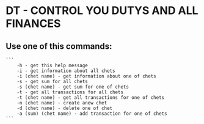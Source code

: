 #  DT - CONTROL YOU DUTYS AND ALL FINANCES

## Use one of this commands:
    ```
        -h - get this help message
        -i - get information about all chets
        -i (chet name) - get information about one of chets
        -s - get sum for all chets
        -s (chet name) - get sum for one of chets
        -t - get all transactions for all chets
        -t (chet name) - get all transactions for one of chets
        -n (chet name) - create anew chet
        -d (chet name) - delete one of chet
        -a (sum) (chet name) - add transaction for one of chets
    ```
